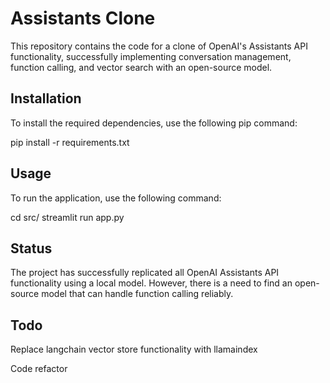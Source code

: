 # Assistants Clone

This repository contains the code for a clone of OpenAI's Assistants API functionality, successfully implementing conversation management, function calling, and vector search with an open-source model.

## Installation

To install the required dependencies, use the following pip command:

pip install -r requirements.txt


## Usage

To run the application, use the following command:

cd src/
streamlit run app.py


## Status

The project has successfully replicated all OpenAI Assistants API functionality using a local model. However, there is a need to find an open-source model that can handle function calling reliably.

## Todo
Replace langchain vector store functionality with llamaindex 

Code refactor
